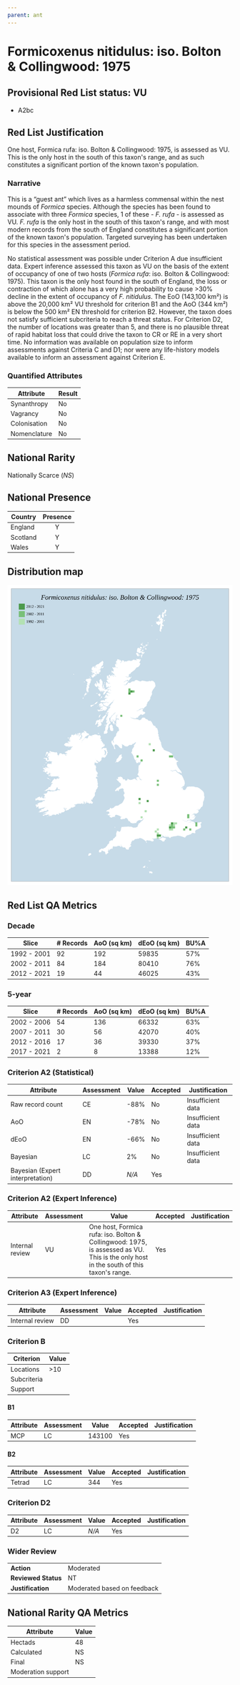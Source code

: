 ```yaml
---
parent: ant
---
```


# Formicoxenus nitidulus: iso. Bolton & Collingwood: 1975

## Provisional Red List status: VU
- A2bc

## Red List Justification
One host, Formica rufa: iso. Bolton & Collingwood: 1975, is assessed as VU. This is the only host in the south of this taxon's range, and as such constitutes a significant portion of the known taxon's population.

### Narrative
This is a “guest ant” which lives as a harmless commensal within the nest mounds of *Formica* species. Although the species has been found to associate with three *Formica* species, 1 of these - *F. rufa* - is assessed as VU. *F. rufa* is the only host in the south of this taxon's range, and with most modern records from the south of England constitutes a significant portion of the known taxon's population. Targeted surveying has been undertaken for this species in the assessment period.

No statistical assessment was possible under Criterion A due insufficient data. Expert inference assessed this taxon as VU on the basis of the extent of occupancy of one of two hosts (*Formica rufa*: iso. Bolton & Collingwood: 1975). This taxon is the only host found in the south of England, the loss or contraction of which alone has a very high probability to cause >30% decline in the extent of occupancy of  *F. nitidulus*. The EoO (143,100 km²) is above the 20,000 km² VU threshold for criterion B1 and the AoO (344 km²) is below the 500 km² EN threshold for criterion B2. However, the taxon does not satisfy sufficient subcriteria to reach a threat status. For Criterion D2, the number of locations was greater than 5, and there is no plausible threat of rapid habitat loss that could drive the taxon to CR or RE in a very short time. No information was available on population size to inform assessments against Criteria C and D1; nor were any life-history models available to inform an assessment against Criterion E.

### Quantified Attributes
|Attribute|Result|
|---|---|
|Synanthropy|No|
|Vagrancy|No|
|Colonisation|No|
|Nomenclature|No|


## National Rarity
Nationally Scarce (*NS*)

## National Presence
|Country|Presence
|---|:-:|
|England|Y|
|Scotland|Y|
|Wales|Y|


## Distribution map
![](../map/483.svg)

## Red List QA Metrics
### Decade
| Slice | # Records | AoO (sq km) | dEoO (sq km) |BU%A |
|---|---|---|---|---|
|1992 - 2001|92|192|59835|57%|
|2002 - 2011|84|184|80410|76%|
|2012 - 2021|19|44|46025|43%|

### 5-year
| Slice | # Records | AoO (sq km) | dEoO (sq km) |BU%A |
|---|---|---|---|---|
|2002 - 2006|54|136|66332|63%|
|2007 - 2011|30|56|42070|40%|
|2012 - 2016|17|36|39330|37%|
|2017 - 2021|2|8|13388|12%|

### Criterion A2 (Statistical)
|Attribute|Assessment|Value|Accepted|Justification
|---|---|---|---|---|
|Raw record count|CE|-88%|No|Insufficient data|
|AoO|EN|-78%|No|Insufficient data|
|dEoO|EN|-66%|No|Insufficient data|
|Bayesian|LC|2%|No|Insufficient data|
|Bayesian (Expert interpretation)|DD|*N/A*|Yes||

### Criterion A2 (Expert Inference)
|Attribute|Assessment|Value|Accepted|Justification
|---|---|---|---|---|
|Internal review|VU|One host, Formica rufa: iso. Bolton & Collingwood: 1975, is assessed as VU. This is the only host in the south of this taxon's range.|Yes||

### Criterion A3 (Expert Inference)
|Attribute|Assessment|Value|Accepted|Justification
|---|---|---|---|---|
|Internal review|DD||Yes||

### Criterion B
|Criterion| Value|
|---|---|
|Locations|>10|
|Subcriteria||
|Support||

#### B1
|Attribute|Assessment|Value|Accepted|Justification
|---|---|---|---|---|
|MCP|LC|143100|Yes||

#### B2
|Attribute|Assessment|Value|Accepted|Justification
|---|---|---|---|---|
|Tetrad|LC|344|Yes||

### Criterion D2
|Attribute|Assessment|Value|Accepted|Justification
|---|---|---|---|---|
|D2|LC|*N/A*|Yes||

### Wider Review
|  |  |
|---|---|
|**Action**|Moderated|
|**Reviewed Status**|NT|
|**Justification**|Moderated based on feedback|

## National Rarity QA Metrics
|Attribute|Value|
|---|---|
|Hectads|48|
|Calculated|NS|
|Final|NS|
|Moderation support||
